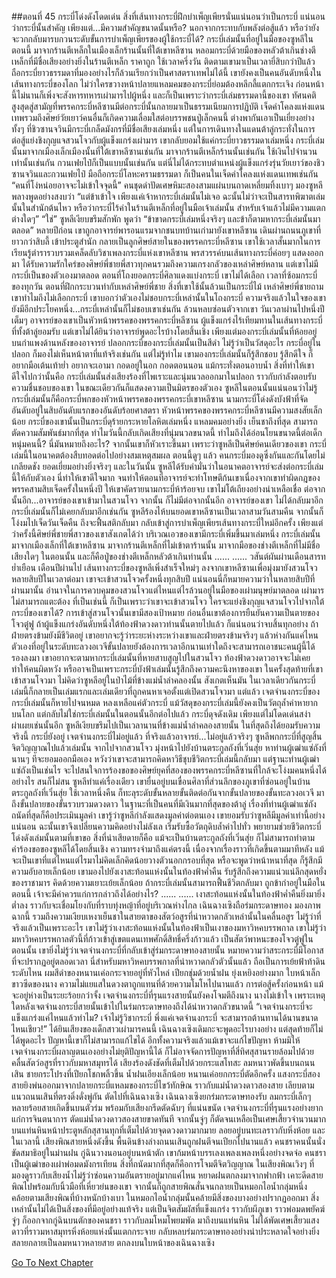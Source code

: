 ##ตอนที่ 45 กระบี่โด่งดังโดดเด่น
สิ่งที่เส้นทางกระบี่ฝึกบำเพ็ญเพียรนั่นแน่นอนว่าเป็นกระบี่ แน่นอนว่ากระบี่นั้นสำคัญ เพียงแต่...มีความสำคัญขนาดนั้นหรือ? นอกจากกระทบกับพลังต่อสู้แล้ว หรือว่ายังจะวกกลับมารบกวนระดับขั้นการบำเพ็ญเพียรของผู้ใช้กระบี่ได้?
กระบี่เล่มนั้นที่อยู่ในมือของซูหลีในตอนนี้ มาจากร้านตีเหล็กในเมืองเล็กร้านนั้นที่ใต้เขาหลีซาน หลอมกระบี่ด้วยมือของหลัวต้าเกินช่างตีเหล็กที่มีชื่อเสียงอย่างยิ่งในร้านตีเหล็ก ราคาถูก ใช้เวลาครึ่งวัน ติดตามเขามาเป็นเวลายี่สิบกว่าปีแล้ว ถือกระบี่ยาวธรรมดาที่มองอย่างไรก็ล้วนเรียกว่าเป็นศาสตราเทพไม่ได้นี้ เขายังคงเป็นคนอันดับหนึ่งในเส้นทางกระบี่ของโลก ไม่ว่าใครขวางหน้าปลายแหลมคมของกระบี่ย่อมต้องหลีกลี้แตกกระเจิง ก่อนหน้านี้ไม่นานก็เพิ่งจะสังหารทหารเผ่ามารไปผู้หนึ่ง
และก็เป็นเพราะว่ากระบี่เล่มธรรมดานี้ของเขา ทัศนคติสูงสุดสู่สามัญที่พรรคกระบี่หลีซานมีต่อกระบี่นั้นกลายมาเป็นธรรมเนียมการปฏิบัติ เจ็ดคำโคลงแห่งแดนเทพรวมถึงศิษย์วัยเยาว์คนอื่นก็เกิดความเลื่อมใสต่อบรรพชนปู่เล็กคนนี้ ต่างพากันเอาเป็นเยี่ยงอย่าง ทั้งๆ ที่ชิวซานจวินมีกระบี่เกล็ดมังกรที่มีชื่อเสียงเล่มหนึ่ง แต่ในการเดินทางในแดนต้าลู่กระทั่งในการต่อสู้แย่งชิงกุญแจสวนโจวกับผู้แข็งแกร่งเผ่ามาร เขากลับยอมใช้แค่กระบี่ยาวธรรมดาเล่มหนึ่ง กระบี่เล่มนั้นมาจากเมืองเล็กเมืองนั้นที่ใต้เขาหลีซานเช่นกัน มาจากร้านตีเหล็กร้านนั้นเช่นกัน ใช้เงินไปจำนวนเท่านั้นเช่นกัน กวนเฟยไป๋ก็เป็นแบบนั้นเช่นกัน แต่นี่ไม่ได้กระทบตำแหน่งผู้แข็งแกร่งรุ่นวัยเยาว์ของชิวซานจวินและกวนเฟยไป๋ มือถือกระบี่โลหะครามธรรมดา ก็เป็นคนในเจ็ดคำโคลงแห่งแดนเทพเช่นกัน
“คนที่โง่หน่อยอาจจะไม่เข้าใจจุดนี้” คนชุดดำปัดเศษหิมะสองสามแผ่นบนถาดเหลี่ยมทิ้งเบาๆ มองซูหลีพลางพูดอย่างสงบว่า “แต่ข้าเข้าใจ เพียงแค่เจ้าหากระบี่เล่มนั้นไม่เจอ ฉะนั้นไม่ว่าจะเป็นสารทพิฆาตเล่มนั้นในสำนักต้นไหว หรือว่ากระบี่ไร้ค่าในร้านตีเหล็กที่อยู่ในมือเจ้าเล่มนั้น สำหรับเจ้าแล้วไม่มีความแตกต่างใดๆ”
“ใช่” ซูหลีเงียบขรึมสักพัก พูดว่า “ข้าขาดกระบี่เล่มหนึ่งจริงๆ และข้าก็ตามหากระบี่เล่มนั้นมาตลอด”
หลายปีก่อน เขาถูกอาจารย์พารอนแรมจากชนบทบ้านเก่ามายังเขาหลีซาน เดินผ่านถนนภูเขาที่ยาวกว่าสิบลี้ เข้าประตูสำนัก กลายเป็นลูกศิษย์สายในของพรรคกระบี่หลีซาน เขาใช้เวลาสั้นมากในการเรียนรู้ตำรารวบรวมเคล็ดลับวิชาเพลงกระบี่แห่งเขาหลีซาน พรสวรรค์บนเส้นทางกระบี่ค่อยๆ แสดงออกมา ได้รับความรักใคร่ของศิษย์พี่ชายพี่สาวทุกคนรวมถึงความเกรงกลัวของเหล่าศิษย์หลาน แต่เขาไม่มีกระบี่เป็นของตัวเองมาตลอด
ตอนที่โถงยอดกระบี่ศิลาแดงแบ่งกระบี่ เขาไม่ได้เลือก เวลาที่ซ้อมกระบี่ของทุกวัน ตอนที่ฝึกกระบวนท่ากับเหล่าศิษย์พี่ชาย สิ่งที่เขาใช้นั้นล้วนเป็นกระบี่ไม้
เหล่าศิษย์พี่ชายถามเขาทำไมถึงไม่เลือกกระบี่ เขาบอกว่าตัวเองไม่ชอบกระบี่เหล่านั้นในโถงกระบี่ ความจริงแล้วในใจของเขายังมีอีกประโยคหนึ่ง...กระบี่เหล่านั้นก็ไม่ชอบเขาเช่นกัน ล้วนหลบซ่อนตัวจากเขา
วันเวลาผ่านไปหนึ่งปีเต็มๆ อาจารย์ของเขาเป็นหัวหน้าพรรคของพรรคกระบี่หลีซาน ผู้แข็งแกร่งไร้เทียมทานในเส้นทางกระบี่ที่ทั้งต้าลู่ยอมรับ แต่เขาไม่ได้ยินว่าอาจารย์พูดอะไรบ้างโดยสิ้นเชิง เพียงแต่มองกระบี่เล่มนั้นที่ห้อยอยู่บนกำแพงด้านหลังของอาจารย์
ปลอกกระบี่ของกระบี่เล่มนั้นเป็นสีดำ ไม่รู้ว่าเป็นวัสดุอะไร กระบี่อยู่ในปลอก ก็มองไม่เห็นหน้าตาที่แท้จริงเช่นกัน แต่ไม่รู้ทำไม เขามองกระบี่เล่มนั้นก็รู้สึกชอบ รู้สึกดีใจ ก็อยากมือเต้นเท้าย่ำ อยากจะเอามา กอดอยู่ในอก กอดตอนนอน แม้กระทั่งตอนอาบน้ำ สิ่งที่ทำให้เขาดีใจไปกว่านั้นคือ กระบี่เล่มนั้นส่งเสียงร้องที่ไพเราะและนุ่มนวลออกมาในปลอก ราวกับกำลังตอบรับความชื่นชอบของเขา ในขณะเดียวกันก็แสดงความเป็นมิตรของตัวเอง
ซูหลีในตอนนั้นแน่นอนว่าไม่รู้ กระบี่เล่มนั้นก็คือกระบี่พกของหัวหน้าพรรคของพรรคกระบี่เขาหลีซาน นามกระบี่โด่งดังบังฟ้าที่จัดอันดับอยู่ในสิบอันดับแรกของอันดับร้อยศาสตรา
หัวหน้าพรรคของพรรคกระบี่หลีซานมีความสงสัยเล็กน้อย กระบี่ของเขานั้นเป็นกระบี่ดุร้ายกระหายโลหิตเล่มหนึ่ง แหลมคมอย่างยิ่ง เย็นชาถึงที่สุด สามารถตัดความสัมพันธ์มากที่สุด ทำไมวันนี้กลับเกิดเสียงที่นุ่มนวลขนาดนี้ ทำไมถึงได้อ่อนโยนขนาดนี้ต่อเด็กหนุ่มคนนี้? นี่มันหมายถึงอะไร? จากนั้นเขาก็หัวเราะขึ้นมา เพราะว่าซูหลีเป็นศิษย์คนเดียวของเขา กระบี่เล่มนี้ในอนาคตต้องสืบทอดต่อไปอย่างสมเหตุสมผล ตอนนี้ดูๆ แล้ว คนกระบี่มองดูซึ่งกันและกันโดยไม่เกลียดชัง ยอดเยี่ยมอย่างยิ่งจริงๆ
และในวันนั้น ซูหลีได้รับคำมั่นว่าในอนาคตอาจารย์จะส่งต่อกระบี่เล่มนี้ให้กับตัวเอง นี่ทำให้เขาดีใจมาก จนทำให้ตอนที่อาจารย์จะทำโทษตีก้นเขาเนื่องจากเขาทำผิดกฎของพรรคสามสิบเจ็ดครั้งในหนึ่งปี ให้เขาคัดรายนามกระบี่ห้าร้อยจบ เขาไม่โต้เถียงอย่างน่าเหลือเชื่อ
ต่อจากนั้นอีก...อาจารย์ของเขาเข้ามาในสวนโจว จากนั้น ก็ไม่มีต่อจากนั้นอีก อาจารย์ของเขา ไม่ได้กลับมาอีก กระบี่เล่มนั้นก็ไม่เคยกลับมาอีกเช่นกัน ซูหลีร้องไห้บนยอดเขาหลีซานเป็นเวลาสามวันสามคืน จากนั้นก็โง่งมไปเจ็ดวันเจ็ดคืน ถึงจะฟื้นสติกลับมา กลับเข้าสู่การบำเพ็ญเพียรเส้นทางกระบี่ใหม่อีกครั้ง เพียงแต่ว่าครั้งนี้ศิษย์พี่ชายพี่สาวของเขาสังเกตได้ว่า บริเวณเอวของเขามีกระบี่เพิ่มขึ้นมาเล่มหนึ่ง
กระบี่เล่มนั้นมาจากเมืองเล็กที่ใต้เขาหลีซาน มาจากร้านตีเหล็กที่ไม่เข้าตาร้านนั้น มาจากมือของช่างตีเหล็กที่ไม่มีชื่อเสียงใดๆ ในตอนนั้น และก็คือปู่ของช่างตีเหล็กหลัวต้าเกินท่านนั้น
......
......
วสันต์ผันผ่านเดือนสารทย่ำเยือน เดือนปีผ่านไป เส้นทางกระบี่ของซูหลีเพิ่งสำเร็จใหม่ๆ ลงจากเขาหลีซานเพื่อมุ่งมายังสวนโจว
หลายสิบปีในเวลาต่อมา เขาจะเข้าสวนโจวครั้งหนึ่งทุกสิบปี แน่นอนนี่ก็หมายความว่าในหลายสิบปีที่ผ่านมานั้น อำนาจในการควบคุมของสวนโจวแต่ไหนแต่ไรล้วนอยู่ในมือของเผ่ามนุษย์มาตลอด เผ่ามารไม่สามารถแตะต้อง ที่เป็นเช่นนี้ ก็เป็นเพราะว่าเขาจะเข้าสวนโจว ใครจะแย่งชิงกุญแจสวนโจวไปจากใต้กระบี่ของเขาได้?
การเข้าสู่สวนโจวนั้นเขามีสองเป้าหมาย ก่อนอื่นเขาต้องการยืนยันความเป็นตายของโจวตู๋ฟู ถ้าผู้แข็งแกร่งอันดับหนึ่งใต้ท้องฟ้าดวงดาวท่านนั้นตายไปแล้ว ก็แน่นอนว่าจบสิ้นทุกอย่าง ถ้าฝ่ายตรงข้ามยังมีชีวิตอยู่ เขาอยากจะรู้ว่าระยะห่างระหว่างเขาและฝ่ายตรงข้ามจริงๆ แล้วห่างกันแค่ไหน ตัวเองที่อยู่ในระดับทะลวงอเวจีขั้นปลายยังต้องการเวลาอีกนานเท่าใดถึงจะสามารถเอาชนะคนผู้นี้ได้
รองลงมา เขาอยากจะตามหากระบี่เล่มนั้นที่หายสาบสูญไปในสวนโจว ท้องฟ้าดวงดาวอาจจะไม่เคยทำให้คนผิดหวัง หรืออาจเป็นเพราะกระบี่บังฟ้าเล่มนั้นรู้สึกถึงความคะนึงหาของเขา ในครั้งสุดท้ายที่เขาเข้าสวนโจวมา ไม่คิดว่าซูหลีอยู่ในป่าไม้ที่ข้างแม่น้ำลำคลองนั้น สังเกตเห็นมัน ในเวลาเดียวกันกระบี่เล่มนี้ก็กลายเป็นเล่มแรกและเล่มเดียวที่ถูกคนหาเจอตั้งแต่เปิดสวนโจวมา
แต่แล้ว เจตจำนงกระบี่ของกระบี่เล่มนั้นก็หายไปจนหมด หลงเหลือแค่ตัวกระบี่ แม้วัสดุของกระบี่เล่มนี้ยังคงเป็นวัตถุล้ำค่าหายากบนโลก แต่กลับไม่ใช่กระบี่เล่มนั้นในตอนนั้นอีกต่อไปแล้ว
กระบี่ดุจดังเดิม เพียงแต่ไม่โดดเด่นสง่าผ่าเผยเช่นนั้นอีก
ซูหลีเงียบขรึมไปเป็นเวลานานที่ข้างแม่น้ำลำคลองสายนั้น ในที่สุดถึงได้ยอมรับความจริงนี้
กระบี่ยังอยู่ เจตจำนงกระบี่ไม่อยู่แล้ว ที่จริงแล้วอาจารย์...ไม่อยู่แล้วจริงๆ
ซูหลีพกกระบี่ที่สูญสิ้นจิตวิญญาณไปแล้วเล่มนั้น จากไปจากสวนโจว มุ่งหน้าไปยังบ้านตระกูลถังที่เวิ่นสุ่ย หาท่านผู้เฒ่าแซ่ถังที่นานๆ ทีจะยอมออกมือเอง หวังว่าเขาจะสามารถคิดหาวิธีชุบชีวิตกระบี่เล่มนี้กลับมา แต่ฐานะท่านผู้เฒ่าแซ่ถังเป็นเช่นไร จะไปสนใจการร้องขอของศิษย์ยุคที่สองของพรรคกระบี่หลีซานที่ใกล้จะโง่งมคนหนึ่งได้อย่างไร สนก็ไม่สน ซูหลีทำแค่เรื่องเดียว เขายื่นอยู่บนเขื่อนศิลาที่ส่วนลึกของภูเขาที่ซ่อนอยู่ในบ้านตระกูลถังที่เวิ่นสุ่ย ใช้เวลาหนึ่งคืน ก็ทะลุระดับขั้นหลายขั้นติดต่อกันจากขั้นปลายของขั้นทะลวงอเวจี มาถึงขั้นปลายของขั้นรวบรวมดวงดาว
ในฐานะที่เป็นคนที่มีเงินมากที่สุดของต้าลู่ เรื่องที่ท่านผู้เฒ่าแซ่ถังถนัดที่สุดก็คือประเมินมูลค่า เขารู้ว่าซูหลีกำลังแสดงมูลค่าต่อตนเอง เขายอมรับว่าซูหลีมีมูลค่าเท่านี้อย่างแน่นอน ฉะนั้นเขาจึงเปลี่ยนความคิดอย่างไม่ลังเล เริ่มรับซื้อวัตถุดิบล้ำค่าไปทั่ว พยายามช่วยชีวิตกระบี่โด่งดังเล่มนั้นตามที่เขาขอ
สิ่งที่น่าเสียดายก็คือ แม้จะเป็นบ้านตระกูลถังที่เวิ่นสุ่ย ก็ไม่สามารถทำตามคำร้องขอของซูหลีได้โดยสิ้นเชิง
ความทรงจำมาถึงแค่ตรงนี้ เนื่องจากเรื่องราวที่เกิดขึ้นตามมาทีหลัง แม้จะเป็นเขาที่แต่ไหนแต่ไรมาไม่คิดเล็กคิดน้อยวางตัวนอกกรอบที่สุด หรือจะพูดว่าหน้าหนาที่สุด ก็รู้สึกมีความอับอายเล็กน้อย
เขามองไปยังเงาสะท้อนแห่งนั้นในท้องฟ้าค่ำคืน รับรู้สึกถึงความแน่วแน่ลึกสุดหยั่งของราชามาร คิดด้วยความเยาะเย้ยเล็กน้อย ถ้ากระบี่เล่มนั้นสามารถฟื้นชีวิตกลับมา ถูกข้ากำอยู่ในมือในตอนนี้ เจ้าจะมีค่าควรแก่การกล่าวถึงได้อย่างไร?
......
......
เงาสะท้อนแห่งนั้นในท้องฟ้าค่ำคืนยิ่งมายิ่งต่ำลง ราวกับจะเชื่อมโยงกับที่ราบทุ่งหญ้าที่อยู่บริเวณห่างไกล
เฉินฉางเซิงถือร่มกระดาษทอง มองภาพฉากนี้ รวมถึงความเงียบเหงาเย็นชาในสายตาของสัตว์อสูรที่น่าหวาดกลัวเหล่านั้นในคลื่นอสูร ไม่รู้ว่าที่จริงแล้วเป็นเพราะอะไร
เขาไม่รู้ว่าเงาสะท้อนแห่งนั้นในท้องฟ้าเป็นเงาของมหาวิหคบรรพกาล เขาไม่รู้ว่ามหาวิหคบรรพกาลตัวนี้ที่ก้าวเข้าสู่เขตแดนเทพศักดิ์สิทธิ์ครึ่งก้าวแล้ว เป็นสัตว์พาหนะของโจวตู๋ฟูในตอนนั้น เขายิ่งไม่รู้ว่าเจตจำนงกระบี่ที่กลับเข้าสู่ร่มกระดาษทองสายนั้น หมายความว่าสระกระบี่มีโอกาสที่จะปรากฏอยู่ตลอดเวลา นี่สำหรับมหาวิหคบรรพกาลที่น่าหวาดกลัวตัวนั้นแล้ว ถือเป็นการเย้ยฟ้าท้าดินระดับไหน
ผมสีดำของหนานเค่อกระจายอยู่ที่หัวไหล่ เปียกชุ่มด้วยน้ำฝน ยุ่งเหยิงอย่างมาก ใบหน้าเล็กขาวซีดของนาง ความไม่แยแสในดวงตาถูกแทนที่ด้วยความโมโหไปนานแล้ว การต่อสู้ครั้งก่อนหน้า แม้จะอยู่ห่างเป็นระยะร้อยกว่าจั้ง เจตจำนงกระบี่ที่รุนแรงสายนั้นยังคงโจมตีถึงนาง นางไม่เข้าใจ เพราะเหตุใดหลังเจตจำนงกระบี่สายนั้นเข้าไปในร่มกระดาษทองถึงได้น่าหวาดกลัวขนาดนี้
“เจตจำนงกระบี่จะแข็งแกร่งแค่ไหนแล้วทำไม? เจ้าไม่รู้วิชากระบี่ พึ่งแค่เจตจำนงกระบี่ จะสามารถต้านทานได้นานขนาดไหนเชียว!”
ได้ยินเสียงของเด็กสาวเผ่ามารคนนี้ เฉินฉางเซิงเดิมกะจะพูดอะไรบางอย่าง แต่สุดท้ายก็ไม่ได้พูดอะไร ปัญหานี้เขาก็ไม่สามารถแก้ไขได้ อีกทั้งความจริงแล้วแม้เขาจะแก้ไขปัญหา ห้ามมิให้เจตจำนงกระบี่ผลาญตนเองอย่างไม่ยุติปัญหานี้ได้ ก็ไม่อาจจัดการปัญหาที่สี่ทิศสุสานรายล้อมไปด้วยคลื่นสัตว์อสูรที่ราวกับมหาสมุทรได้
เสียงร้องดังชัดที่เต็มไปด้วยกระแสโทสะ ลมหนาวพัดขึ้นบนถนนเสิน ชายกระโปรงที่เปียกโชกพลิ้วขึ้น น้ำฝนเอียงเล็กน้อย หนานเค่อยกกระบี่ตัดอีกครั้ง
แสงกระบี่สองสายยิงพ่นออกมาจากปลายกระบี่แหลมของกระบี่ไขว้ทักษิณ ราวกับแม่น้ำดวงดาวสองสาย เลียบตามแนวถนนเสินที่ตรงดิ่งดั่งพู่กัน ตัดไปที่เฉินฉางเซิง
เฉินฉางเซิงยกร่มกระดาษทองรับ ลมกระบี่เล็กๆ หลายร้อยสายเกิดขึ้นบนตัวร่ม พร้อมกับเสียงกรีดตัดฉับๆ ที่แน่นขนัด เจตจำนงกระบี่ที่รุนแรงอย่างยากแก่การจินตนาการ ตัดแม่น้ำดวงดาวสองสายขาดทันที จากนั้นจู่ๆ ก็ตัดจนเหลือเป็นเศษเสี้ยวจำนวนมาก บนแท่นหินหน้าประตูหลักสุสานทุกที่เต็มไปด้วยจุดดวงดาวมากมาย ลอยอยู่บนทะเลราวกับหิ่งห้อย
และในเวลานี้ เสียงพิณสายหนึ่งดังขึ้น
พื้นดินข้างล่างถนนเสินถูกฝนตีจนเปียกไปนานแล้ว คนชราคนนั้นนั่งขัดสมาธิอยู่ในม่านฝน กู่ฉินวางนอนอยู่บนหน้าตัก เขาก้มหน้าบรรเลงเพลงเพลงหนึ่งอย่างจดจ่อ
คนชราเป็นผู้เฒ่าของเผ่าพ่อมดมังกรเทียน สิ่งที่ถนัดมากที่สุดก็คือการโจมตีจิตวิญญาณ ในเสียงพิณเวิงๆ ที่มองดูราวกับเสียงน้ำไม่รู้ว่าซ่อนความอันตรายอยู่มากแค่ไหน หยาดฝนตกลงมาจากฟากฟ้า เคาะดีดสายพิณไปพร้อมกับนิ้วมือที่เหี่ยวย่นของเขา จากนั้นก็ถูกสายพิณสั่นจนกลายเป็นหมอกไอน้ำกลุ่มหนึ่ง คล้อยตามเสียงพิณที่บ้างหนักบ้างเบา ในหมอกไอน้ำกลุ่มนั้นคล้ายมีสิ่งของบางอย่างปรากฏออกมา
สิ่งเหล่านั้นไม่ได้เป็นสิ่งของที่มีอยู่อย่างแท้จริง แต่เป็นจิตสัมผัสที่แข็งแกร่ง ราวกับผีภูเขา ราวพ่อมดพยัคฆ์ จู่ๆ ก็ออกจากกู่ฉินบนตักของคนชรา ราวกับลมโหมโพยมพัด มาถึงบนแท่นหิน ไม่ได้พัดเศษเสี้ยวแสงดาวที่ราวมหาสมุทรหิ่งห้อยแห่งนั้นแตกกระจาย กลับหลบร่มกระดาษทองอย่างน่าประหลาดใจอย่างยิ่ง สลายกลายเป็นลมหนาวหลายสาย ตกลงบนใบหน้าของเฉินฉางเซิง


[Go To Next Chapter]( ./332.md)